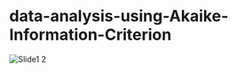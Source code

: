 # data-analysis-using-Akaike-Information-Criterion


![Slide1 2](https://github.com/asmita002/data-analysis-using-Akaike-Information-Criterion/assets/97020024/4d5927f4-9f69-4cf7-9fc5-09f86a919747)
